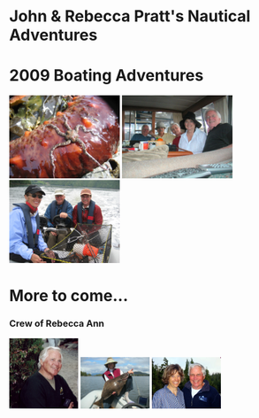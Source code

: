 # John & Rebecca Pratt's Nautical Adventures


# 2009 Boating Adventures

<a href="https://raw.githubusercontent.com/Rkayak/pratt/images/2007/IMG_0827.jpg" rel="lightbox[2007trip]" title="">
	<img src="https://raw.githubusercontent.com/Rkayak/pratt/images/2007/IMG_0827.jpg" alt="" height="150px" /></a>
<a href="https://raw.githubusercontent.com/Rkayak/pratt/images/2007/PICT0051.JPG" rel="lightbox[2007trip]" title="">
	<img src="https://raw.githubusercontent.com/Rkayak/pratt/images/2007/PICT0051.JPG" alt="" height="150px" /></a>
<a href="https://raw.githubusercontent.com/Rkayak/pratt/images/2007/Judy_John_Mike.jpg" rel="lightbox[2007trip]" title="">
	<img src="https://raw.githubusercontent.com/Rkayak/pratt/images/2007/Judy_John_Mike.jpg" alt="" height="150px" /></a>

# More to come...


### Crew of Rebecca Ann

<img src="https://raw.githubusercontent.com/Rkayak/pratt/images/NEW/JPrattHillmanSweater.png" width="125px" alt="Capt. Pratt" />
<img src="https://raw.githubusercontent.com/Rkayak/pratt/images/NEW/pict0094-1.JPG" width="125px" alt="1st Mate Rebecca Pratt" />
<img src="https://raw.githubusercontent.com/Rkayak/pratt/images/NEW/JoesCove22007.jpg" width="125px" alt="Capt. and 1st Mate" />
